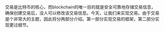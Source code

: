 交易是比特币的核心，而blockchain的唯一目的就是安全可靠地存储交易信息，确保创建交易后，没人可以修改该交易信息。今天，让我们来实现交易。由于交易是个非常大的主题，因此将分两部分介绍。第一部分实现交易的框架，第二部分实现更过细节。

